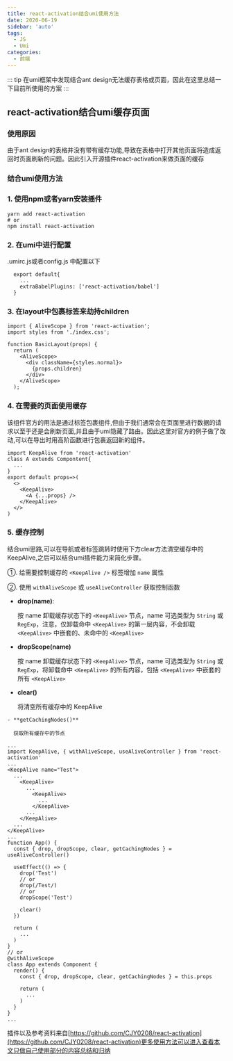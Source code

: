 ```yaml
---
title: react-activation结合umi使用方法
date: 2020-06-19
sidebar: 'auto'
tags:
  - JS
  - Umi
categories:
  - 前端
---
```


::: tip
在umi框架中发现结合ant design无法缓存表格或页面，因此在这里总结一下目前所使用的方案
:::

## react-activation结合umi缓存页面
### 使用原因
由于ant design的表格并没有带有缓存功能,导致在表格中打开其他页面将造成返回时页面刷新的问题。因此引入开源插件react-activation来做页面的缓存
### 结合umi使用方法
### 1. 使用npm或者yarn安装插件
```
yarn add react-activation
# or
npm install react-activation
```

### 2. 在umi中进行配置

.umirc.js或者config.js 中配置以下
```
  export default{
    ...
    extraBabelPlugins: ['react-activation/babel']
  }
```

### 3. 在layout中包裹<AliveScope>标签来劫持children
```
import { AliveScope } from 'react-activation';
import styles from './index.css';

function BasicLayout(props) {
  return (
    <AliveScope>
      <div className={styles.normal}>
        {props.children}
      </div>
    </AliveScope>
  );
```

### 4. 在需要的页面使用缓存

该组件官方的用法是通过<KeepAlive>标签包裹组件,但由于我们通常会在页面里进行数据的请求以至于还是会刷新页面,并且由于umi隐藏了路由。因此这里对官方的例子做了改动,可以在导出时用高阶函数进行包裹返回新的组件。
```
import KeepAlive from 'react-activation'
class A extends Compontent{
  ...
}
export default props=>(
  <>
    <KeepAlive>
      <A {...props} />
    </KeepAlive>
  </>
)
```

### 5. 缓存控制

结合umi思路,可以在导航或者标签跳转时使用下方clear方法清空缓存中的KeepAlive,之后可以结合umi插件能力来简化步骤。

①. 给需要控制缓存的 `<KeepAlive />` 标签增加 `name` 属性

②. 使用 `withAliveScope` 或 `useAliveController` 获取控制函数

   - **drop(name)**:

     按 name 卸载缓存状态下的 `<KeepAlive>` 节点，name 可选类型为 `String` 或 `RegExp`，注意，仅卸载命中 `<KeepAlive>` 的第一层内容，不会卸载 `<KeepAlive>` 中嵌套的、未命中的 `<KeepAlive>`

   - **dropScope(name)**

     按 name 卸载缓存状态下的 `<KeepAlive>` 节点，name 可选类型为 `String` 或 `RegExp`，将卸载命中 `<KeepAlive>` 的所有内容，包括 `<KeepAlive>` 中嵌套的所有 `<KeepAlive>`

   - **clear()**

     将清空所有缓存中的 KeepAlive


    - **getCachingNodes()**

      获取所有缓存中的节点

```
...
import KeepAlive, { withAliveScope, useAliveController } from 'react-activation'
...
<KeepAlive name="Test">
  ...
    <KeepAlive>
      ...
        <KeepAlive>
          ...
        </KeepAlive>
      ...
    </KeepAlive>
  ...
</KeepAlive>
...
function App() {
  const { drop, dropScope, clear, getCachingNodes } = useAliveController()

  useEffect(() => {
    drop('Test')
    // or
    drop(/Test/)
    // or
    dropScope('Test')

    clear()
  })

  return (
    ...
  )
}
// or
@withAliveScope
class App extends Component {
  render() {
    const { drop, dropScope, clear, getCachingNodes } = this.props

    return (
      ...
    )
  }
}
...
```

插件以及参考资料来自[https://github.com/CJY0208/react-activation](https://github.com/CJY0208/react-activation)更多使用方法可以进入查看本文只做自己使用部分的内容总结和归纳